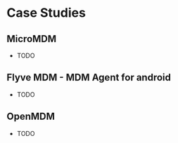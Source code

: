 # Case Studies

## MicroMDM

- TODO

## Flyve MDM - MDM Agent for android

- TODO

## OpenMDM

- TODO
